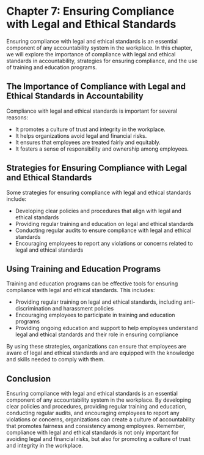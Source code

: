 Chapter 7: Ensuring Compliance with Legal and Ethical Standards
===============================================================

Ensuring compliance with legal and ethical standards is an essential component of any accountability system in the workplace. In this chapter, we will explore the importance of compliance with legal and ethical standards in accountability, strategies for ensuring compliance, and the use of training and education programs.

The Importance of Compliance with Legal and Ethical Standards in Accountability
-------------------------------------------------------------------------------

Compliance with legal and ethical standards is important for several reasons:

* It promotes a culture of trust and integrity in the workplace.
* It helps organizations avoid legal and financial risks.
* It ensures that employees are treated fairly and equitably.
* It fosters a sense of responsibility and ownership among employees.

Strategies for Ensuring Compliance with Legal and Ethical Standards
-------------------------------------------------------------------

Some strategies for ensuring compliance with legal and ethical standards include:

* Developing clear policies and procedures that align with legal and ethical standards
* Providing regular training and education on legal and ethical standards
* Conducting regular audits to ensure compliance with legal and ethical standards
* Encouraging employees to report any violations or concerns related to legal and ethical standards

Using Training and Education Programs
-------------------------------------

Training and education programs can be effective tools for ensuring compliance with legal and ethical standards. This includes:

* Providing regular training on legal and ethical standards, including anti-discrimination and harassment policies
* Encouraging employees to participate in training and education programs
* Providing ongoing education and support to help employees understand legal and ethical standards and their role in ensuring compliance

By using these strategies, organizations can ensure that employees are aware of legal and ethical standards and are equipped with the knowledge and skills needed to comply with them.

Conclusion
----------

Ensuring compliance with legal and ethical standards is an essential component of any accountability system in the workplace. By developing clear policies and procedures, providing regular training and education, conducting regular audits, and encouraging employees to report any violations or concerns, organizations can create a culture of accountability that promotes fairness and consistency among employees. Remember, compliance with legal and ethical standards is not only important for avoiding legal and financial risks, but also for promoting a culture of trust and integrity in the workplace.
